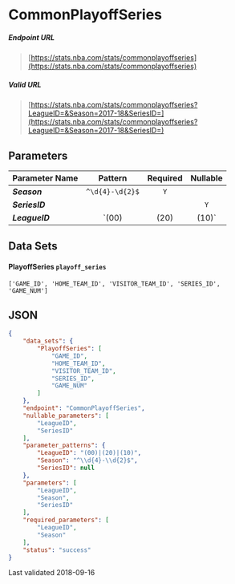 # CommonPlayoffSeries

##### Endpoint URL
>[https://stats.nba.com/stats/commonplayoffseries](https://stats.nba.com/stats/commonplayoffseries)

##### Valid URL
>[https://stats.nba.com/stats/commonplayoffseries?LeagueID=&Season=2017-18&SeriesID=](https://stats.nba.com/stats/commonplayoffseries?LeagueID=&Season=2017-18&SeriesID=)

## Parameters
Parameter Name | Pattern | Required | Nullable
------------ | :-----------: | :---: | :---:
_**Season**_ | `^\d{4}-\d{2}$` | `Y` |  | 
_**SeriesID**_ |  |  | `Y` | 
_**LeagueID**_ | `(00)|(20)|(10)` | `Y` | `Y` | 

## Data Sets
#### PlayoffSeries `playoff_series`
```text
['GAME_ID', 'HOME_TEAM_ID', 'VISITOR_TEAM_ID', 'SERIES_ID', 'GAME_NUM']
```


## JSON
```json
{
    "data_sets": {
        "PlayoffSeries": [
            "GAME_ID",
            "HOME_TEAM_ID",
            "VISITOR_TEAM_ID",
            "SERIES_ID",
            "GAME_NUM"
        ]
    },
    "endpoint": "CommonPlayoffSeries",
    "nullable_parameters": [
        "LeagueID",
        "SeriesID"
    ],
    "parameter_patterns": {
        "LeagueID": "(00)|(20)|(10)",
        "Season": "^\\d{4}-\\d{2}$",
        "SeriesID": null
    },
    "parameters": [
        "LeagueID",
        "Season",
        "SeriesID"
    ],
    "required_parameters": [
        "LeagueID",
        "Season"
    ],
    "status": "success"
}
```

Last validated 2018-09-16